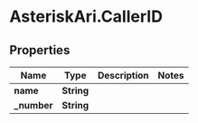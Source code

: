 # AsteriskAri.CallerID

## Properties
Name | Type | Description | Notes
------------ | ------------- | ------------- | -------------
**name** | **String** |  | 
**_number** | **String** |  | 
